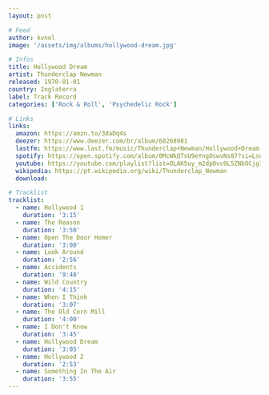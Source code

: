```yaml
---
layout: post

# Feed
author: kvnol
image: '/assets/img/albums/hollywood-dream.jpg'

# Infos
title: Hollywood Dream
artist: Thunderclap Newman
released: 1970-01-01
country: Inglaterra
label: Track Record
categories: ['Rock & Roll', 'Psychedelic Rock']

# Links
links:
  amazon: https://amzn.to/3daDq4s
  deezer: https://www.deezer.com/br/album/68268981
  lastfm: https://www.last.fm/music/Thunderclap+Newman/Hollywood+Dream
  spotify: https://open.spotify.com/album/0McWkQTsU9eYngOswvNs87?si=LsucI4l3T9yAVHt2kbpKiA
  youtube: https://youtube.com/playlist?list=OLAK5uy_m2dpOvc0L5ZNbOCjgI845-BZUm5IxZS9U
  wikipedia: https://pt.wikipedia.org/wiki/Thunderclap_Newman
  download:

# Tracklist
tracklist:
  - name: Hollywood 1
    duration: '3:15'
  - name: The Reason
    duration: '3:50'
  - name: Open The Door Homer
    duration: '3:00'
  - name: Look Around
    duration: '2:56'
  - name: Accidents
    duration: '9:40'
  - name: Wild Country
    duration: '4:15'
  - name: When I Think
    duration: '3:07'
  - name: The Old Corn Mill
    duration: '4:00'
  - name: I Don't Know
    duration: '3:45'
  - name: Hollywood Dream
    duration: '3:05'
  - name: Hollywood 2
    duration: '2:53'
  - name: Something In The Air
    duration: '3:55'
---
```

